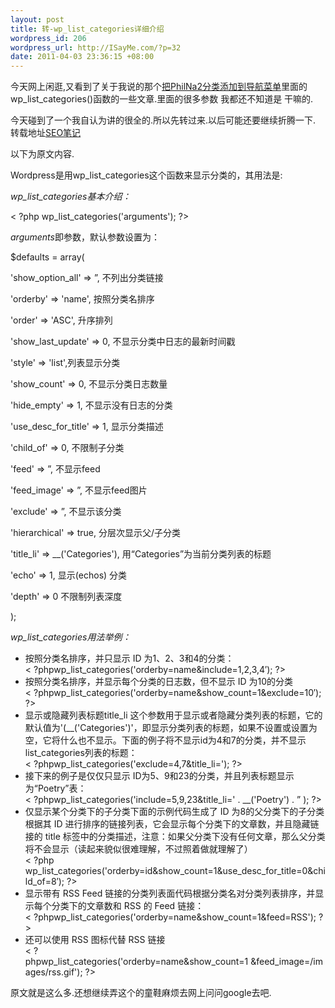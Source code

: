 ```yaml
--- 
layout: post
title: 转-wp_list_categories详细介绍
wordpress_id: 206
wordpress_url: http://ISayMe.com/?p=32
date: 2011-04-03 23:36:15 +08:00
---
```

今天网上闲逛,又看到了关于我说的那个[把PhilNa2分类添加到导航菜单](http://isayme.com/2011/04/30-philna2-add-category-to-navigation-menu)里面的wp\_list_categories()函数的一些文章.里面的很多参数 我都还不知道是 干嘛的.

今天碰到了一个我自认为讲的很全的.所以先转过来.以后可能还要继续折腾一下.
转载地址[SEO笔记](http://www.seonote.net/basic/details-wp_list_categories.html)

以下为原文内容.

Wordpress是用wp_list_categories这个函数来显示分类的，其用法是:

*wp\_list_categories基本介绍：*

&lt; ?php wp_list_categories('arguments'); ?&gt;

*arguments*即参数，默认参数设置为：

$defaults = array(

'show_option_all' =&gt; ”, 不列出分类链接

'orderby' =&gt; 'name', 按照分类名排序

'order' =&gt; 'ASC', 升序排列

'show_last_update' =&gt; 0, 不显示分类中日志的最新时间戳

'style' =&gt; 'list',列表显示分类

'show_count' =&gt; 0, 不显示分类日志数量

'hide_empty' =&gt; 1, 不显示没有日志的分类

'use_desc_for_title' =&gt; 1, 显示分类描述

'child_of' =&gt; 0, 不限制子分类

'feed' =&gt; ”, 不显示feed

'feed_image' =&gt; ”, 不显示feed图片

'exclude' =&gt; ”, 不显示该分类

'hierarchical' =&gt; true, 分层次显示父/子分类

'title_li' =&gt; __('Categories'), 用“Categories”为当前分类列表的标题

'echo' =&gt; 1, 显示(echos) 分类

'depth' =&gt; 0 不限制列表深度

);

*wp\_list_categories用法举例：*

- 按照分类名排序，并只显示 ID 为1、2、3和4的分类：  
    &lt; ?phpwp_list_categories('orderby=name&amp;include=1,2,3,4′); ?&gt;
- 按照分类名排序，并显示每个分类的日志数，但不显示 ID 为10的分类   
    &lt; ?phpwp_list_categories('orderby=name&amp;show_count=1&amp;exclude=10′); ?&gt;
- 显示或隐藏列表标题title\_li 这个参数用于显示或者隐藏分类列表的标题，它的默认值为'(\_\_('Categories')'，即显示分类列表的标题，如果不设置或设置为空，它将什么也不显示。下面的例子将不显示id为4和7的分类，并不显示list\_categories列表的标题：  
    &lt; ?phpwp\_list\_categories('exclude=4,7&amp;title\_li='); ?&gt;
- 接下来的例子是仅仅只显示 ID为5、9和23的分类，并且列表标题显示为“Poetry”表：  
    &lt; ?phpwp\_list\_categories('include=5,9,23&amp;title_li=' . \_\_('Poetry') . ” ); ?&gt;
- 仅显示某个分类下的子分类下面的示例代码生成了 ID 为8的父分类下的子分类根据其 ID 进行排序的链接列表，它会显示每个分类下的文章数，并且隐藏链接的 title 标签中的分类描述，注意：如果父分类下没有任何文章，那么父分类将不会显示（读起来貌似很难理解，不过照着做就理解了）  
    &lt; ?php wp\_list\_categories('orderby=id&amp;show\_count=1&amp;use\_desc\_for\_title=0&amp;child\_of=8′); ?&gt;
- 显示带有 RSS Feed 链接的分类列表面代码根据分类名对分类列表排序，并显示每个分类下的文章数和 RSS 的 Feed 链接：  
    &lt; ?phpwp\_list\_categories('orderby=name&amp;show\_count=1&amp;feed=RSS'); ?&gt;
- 还可以使用 RSS 图标代替 RSS 链接  
    &lt; ?phpwp_list_categories('orderby=name&amp;show\_count=1&nbsp;&amp;feed_image=/images/rss.gif'); ?&gt;

原文就是这么多.还想继续弄这个的童鞋麻烦去网上问问google去吧.

